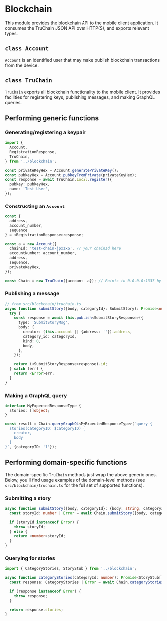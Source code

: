 # Blockchain

This module provides the blockchain API to the mobile client application. It consumes the TruChain JSON API over HTTP(S), and exports relevant types.

## `class Account`

`Account` is an identified user that may make publish blockchain transactions from the device.

## `class TruChain`

`TruChain` exports all blockchain functionality to the mobile client. It provides facilities for registering keys, publishing messages, and making GraphQL queries.

## Performing generic functions

### Generating/registering a keypair

```ts
import {
  Account,
  RegistrationResponse,
  TruChain,
} from '../blockchain';

const privateKeyHex = Account.generatePrivateKey();
const pubkeyHex = Account.pubkeyFromPrivate(privateKeyHex);
const response = await TruChain.Local.register({
  pubkey: pubkeyHex,
  name: 'Test User',
});
```

### Constructing an `Account`

```ts
const {
  address,
  account_number,
  sequence
} = <RegistrationResponse>response;

const a = new Account({
  chainId: 'test-chain-jpxzxG', // your chainId here
  accountNumber: account_number,
  address,
  sequence,
  privateKeyHex,
});

const Chain = new TruChain({account: a}); // Points to 0.0.0.0:1337 by default
```

### Publishing a message

```ts
// from src/blockchain/truchain.ts
async function submitStory({body, categoryId}: SubmitStory): Promise<number|Error> {
  try {
    const response = await this.publish<SubmitStoryResponse>({
      type: 'SubmitStoryMsg',
      body: {
        creator: (this.account || {address: ''}).address,
        category_id: categoryId,
        kind: 0,
        body,
      },
    });

    return (<SubmitStoryResponse>response).id;
  } catch (err) {
    return <Error>err;
  }
}
```

### Making a GraphQL query

```ts
interface MyExpectedResponseType {
  stories: []object;
}

const result = Chain.queryGraphQL<MyExpectedResponseType>(`query {
  stories(categoryID: $categoryID) {
    creator,
    body
  }
}`, {categoryID: '1'});
```

## Performing domain-specific functions

The domain-specific `TruChain` methods just wrap the above generic ones. Below, you'll find usage examples of the domain-level methods (see `src/blockchain/truchain.ts` for the full set of supported functions).

### Submitting a story

```ts
async function submitStory({body, categoryId}: {body: string, categoryId: number}): Promise<number> {
  const storyId: number | Error = await Chain.submitStory({body, categoryId});

  if (storyId instanceof Error) {
    throw storyId;
  } else {
    return <number>storyId;
  }
}
```

### Querying for stories

```ts
import { CategoryStories, StoryStub } from '../blockchain';

async function categoryStories(categoryId: number): Promise<StoryStub[]> {
  const response: CategoryStories | Error = await Chain.categoryStories(categoryId);

  if (response instanceof Error) {
    throw response;
  }

  return response.stories;
}
```